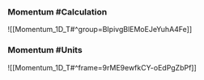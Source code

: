 ### Momentum #Calculation
![[Momentum_1D_T#^group=BIpivgBlEMoEJeYuhA4Fe]]
### Momentum #Units
![[Momentum_1D_T#^frame=9rME9ewfkCY-oEdPgZbPf]]
